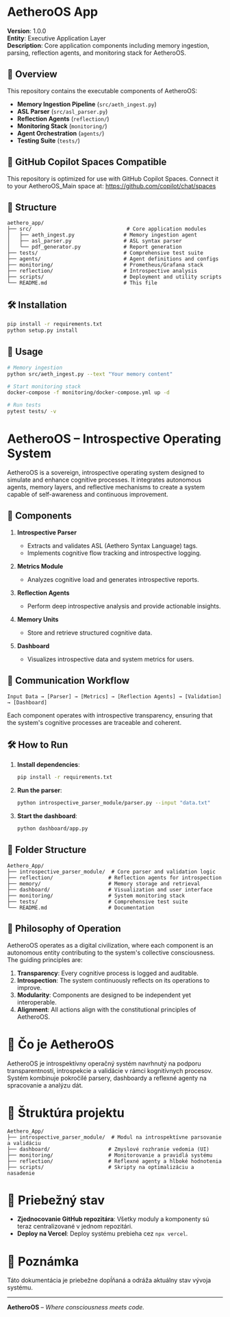 # AetheroOS App

**Version**: 1.0.0  
**Entity**: Executive Application Layer  
**Description**: Core application components including memory ingestion, parsing, reflection agents, and monitoring stack for AetheroOS.

## 🚀 Overview

This repository contains the executable components of AetheroOS:

- **Memory Ingestion Pipeline** (`src/aeth_ingest.py`)
- **ASL Parser** (`src/asl_parser.py`)
- **Reflection Agents** (`reflection/`)
- **Monitoring Stack** (`monitoring/`)
- **Agent Orchestration** (`agents/`)
- **Testing Suite** (`tests/`)

## 🧠 GitHub Copilot Spaces Compatible

This repository is optimized for use with GitHub Copilot Spaces. Connect it to your AetheroOS_Main space at:
https://github.com/copilot/chat/spaces

## 📁 Structure

```
aethero_app/
├── src/                               # Core application modules
│   ├── aeth_ingest.py                # Memory ingestion agent
│   ├── asl_parser.py                 # ASL syntax parser
│   └── pdf_generator.py              # Report generation
├── tests/                            # Comprehensive test suite
├── agents/                           # Agent definitions and configs
├── monitoring/                       # Prometheus/Grafana stack
├── reflection/                       # Introspective analysis
├── scripts/                          # Deployment and utility scripts
└── README.md                         # This file
```

## 🛠️ Installation

```bash
pip install -r requirements.txt
python setup.py install
```

## 🎯 Usage

```bash
# Memory ingestion
python src/aeth_ingest.py --text "Your memory content"

# Start monitoring stack
docker-compose -f monitoring/docker-compose.yml up -d

# Run tests
pytest tests/ -v
```

# AetheroOS – Introspective Operating System

AetheroOS is a sovereign, introspective operating system designed to simulate and enhance cognitive processes. It integrates autonomous agents, memory layers, and reflective mechanisms to create a system capable of self-awareness and continuous improvement.

## 🧩 Components

1. **Introspective Parser**
   - Extracts and validates ASL (Aethero Syntax Language) tags.
   - Implements cognitive flow tracking and introspective logging.

2. **Metrics Module**
   - Analyzes cognitive load and generates introspective reports.

3. **Reflection Agents**
   - Perform deep introspective analysis and provide actionable insights.

4. **Memory Units**
   - Store and retrieve structured cognitive data.

5. **Dashboard**
   - Visualizes introspective data and system metrics for users.

## 🔄 Communication Workflow

```
Input Data → [Parser] → [Metrics] → [Reflection Agents] → [Validation] → [Dashboard]
```

Each component operates with introspective transparency, ensuring that the system's cognitive processes are traceable and coherent.

## 🛠️ How to Run

1. **Install dependencies**:
   ```bash
   pip install -r requirements.txt
   ```

2. **Run the parser**:
   ```bash
   python introspective_parser_module/parser.py --input "data.txt"
   ```

3. **Start the dashboard**:
   ```bash
   python dashboard/app.py
   ```

## 📂 Folder Structure

```
Aethero_App/
├── introspective_parser_module/  # Core parser and validation logic
├── reflection/                  # Reflection agents for introspection
├── memory/                      # Memory storage and retrieval
├── dashboard/                   # Visualization and user interface
├── monitoring/                  # System monitoring stack
├── tests/                       # Comprehensive test suite
└── README.md                    # Documentation
```

## 🌌 Philosophy of Operation

AetheroOS operates as a digital civilization, where each component is an autonomous entity contributing to the system's collective consciousness. The guiding principles are:

1. **Transparency**: Every cognitive process is logged and auditable.
2. **Introspection**: The system continuously reflects on its operations to improve.
3. **Modularity**: Components are designed to be independent yet interoperable.
4. **Alignment**: All actions align with the constitutional principles of AetheroOS.

# 🧠 Čo je AetheroOS
AetheroOS je introspektívny operačný systém navrhnutý na podporu transparentnosti, introspekcie a validácie v rámci kognitívnych procesov. Systém kombinuje pokročilé parsery, dashboardy a reflexné agenty na spracovanie a analýzu dát.

# 📁 Štruktúra projektu
```
Aethero_App/
├── introspective_parser_module/  # Modul na introspektívne parsovanie a validáciu
├── dashboard/                   # Zmyslové rozhranie vedomia (UI)
├── monitoring/                  # Monitorovanie a pravidlá systému
├── reflection/                  # Reflexné agenty a hlboké hodnotenia
├── scripts/                     # Skripty na optimalizáciu a nasadenie
```

# 🔄 Priebežný stav
- **Zjednocovanie GitHub repozitára**: Všetky moduly a komponenty sú teraz centralizované v jednom repozitári.
- **Deploy na Vercel**: Deploy systému prebieha cez `npx vercel`.

# 🚧 Poznámka
Táto dokumentácia je priebežne dopĺňaná a odráža aktuálny stav vývoja systému.

---

**AetheroOS** – *Where consciousness meets code.*
